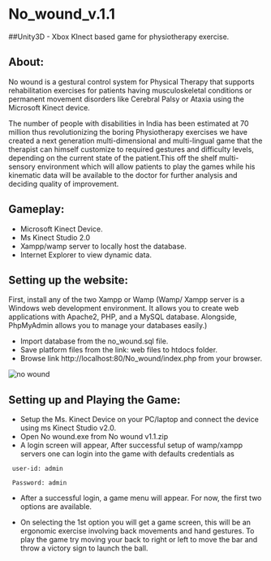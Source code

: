 # No_wound_v.1.1

##Unity3D - Xbox KInect based game for physiotherapy exercise.

About:
---
No wound is a gestural control system for Physical Therapy that supports rehabilitation exercises for patients having musculoskeletal conditions or permanent movement disorders like Cerebral Palsy or Ataxia using the Microsoft Kinect device.

The number of people with disabilities in India has been estimated at 70 million thus revolutionizing the boring Physiotherapy exercises we have created a next generation multi-dimensional and multi-lingual game that the therapist can himself customize to required gestures and difficulty levels, depending on the current state of the patient.This off the shelf multi-sensory environment which will allow patients to play the games while his kinematic data will be available to the doctor for further analysis and deciding quality of improvement.

## Gameplay:

*	Microsoft Kinect Device.
*	Ms Kinect Studio 2.0
*	Xampp/wamp server to locally host the database.
*	Internet Explorer to view dynamic data.

## Setting up the website:

First, install any of the two Xampp or Wamp (Wamp/ Xampp server is a Windows web development environment. It allows you to create web applications with Apache2, PHP, and a MySQL database. Alongside, PhpMyAdmin allows you to manage your databases easily.)

*	Import database from the no_wound.sql file.
*	Save platform files from the link: web files to htdocs folder.
*	Browse link http://localhost:80/No_wound/index.php from your browser.

![no wound](https://user-images.githubusercontent.com/11767495/44868484-8b848080-aca8-11e8-9f01-3777e35c0276.png)

## Setting up and Playing the Game:

*	Setup the Ms. Kinect Device on your PC/laptop and connect the device using ms Kinect Studio v2.0. 
*	Open No wound.exe from No wound v1.1.zip
*	A login screen will appear, After successful setup of wamp/xampp servers one can login into the game with defaults credentials as
```
 user-id: admin
 
 Password: admin
 ```
* After a successful login, a game menu will appear. For now, the first two options are available. 


*	On selecting the 1st option you will get a game screen, this will be an ergonomic exercise involving back movements and hand gestures. To play the game try moving your back to right or left to move the bar and throw a victory sign to launch the ball.











